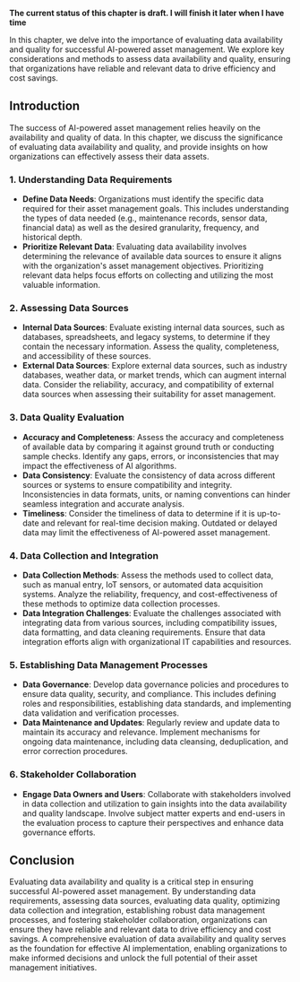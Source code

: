 **The current status of this chapter is draft. I will finish it later when I have time**

In this chapter, we delve into the importance of evaluating data availability and quality for successful AI-powered asset management. We explore key considerations and methods to assess data availability and quality, ensuring that organizations have reliable and relevant data to drive efficiency and cost savings.

Introduction
------------

The success of AI-powered asset management relies heavily on the availability and quality of data. In this chapter, we discuss the significance of evaluating data availability and quality, and provide insights on how organizations can effectively assess their data assets.

### 1. Understanding Data Requirements

* **Define Data Needs**: Organizations must identify the specific data required for their asset management goals. This includes understanding the types of data needed (e.g., maintenance records, sensor data, financial data) as well as the desired granularity, frequency, and historical depth.
* **Prioritize Relevant Data**: Evaluating data availability involves determining the relevance of available data sources to ensure it aligns with the organization's asset management objectives. Prioritizing relevant data helps focus efforts on collecting and utilizing the most valuable information.

### 2. Assessing Data Sources

* **Internal Data Sources**: Evaluate existing internal data sources, such as databases, spreadsheets, and legacy systems, to determine if they contain the necessary information. Assess the quality, completeness, and accessibility of these sources.
* **External Data Sources**: Explore external data sources, such as industry databases, weather data, or market trends, which can augment internal data. Consider the reliability, accuracy, and compatibility of external data sources when assessing their suitability for asset management.

### 3. Data Quality Evaluation

* **Accuracy and Completeness**: Assess the accuracy and completeness of available data by comparing it against ground truth or conducting sample checks. Identify any gaps, errors, or inconsistencies that may impact the effectiveness of AI algorithms.
* **Data Consistency**: Evaluate the consistency of data across different sources or systems to ensure compatibility and integrity. Inconsistencies in data formats, units, or naming conventions can hinder seamless integration and accurate analysis.
* **Timeliness**: Consider the timeliness of data to determine if it is up-to-date and relevant for real-time decision making. Outdated or delayed data may limit the effectiveness of AI-powered asset management.

### 4. Data Collection and Integration

* **Data Collection Methods**: Assess the methods used to collect data, such as manual entry, IoT sensors, or automated data acquisition systems. Analyze the reliability, frequency, and cost-effectiveness of these methods to optimize data collection processes.
* **Data Integration Challenges**: Evaluate the challenges associated with integrating data from various sources, including compatibility issues, data formatting, and data cleaning requirements. Ensure that data integration efforts align with organizational IT capabilities and resources.

### 5. Establishing Data Management Processes

* **Data Governance**: Develop data governance policies and procedures to ensure data quality, security, and compliance. This includes defining roles and responsibilities, establishing data standards, and implementing data validation and verification processes.
* **Data Maintenance and Updates**: Regularly review and update data to maintain its accuracy and relevance. Implement mechanisms for ongoing data maintenance, including data cleansing, deduplication, and error correction procedures.

### 6. Stakeholder Collaboration

* **Engage Data Owners and Users**: Collaborate with stakeholders involved in data collection and utilization to gain insights into the data availability and quality landscape. Involve subject matter experts and end-users in the evaluation process to capture their perspectives and enhance data governance efforts.

Conclusion
----------

Evaluating data availability and quality is a critical step in ensuring successful AI-powered asset management. By understanding data requirements, assessing data sources, evaluating data quality, optimizing data collection and integration, establishing robust data management processes, and fostering stakeholder collaboration, organizations can ensure they have reliable and relevant data to drive efficiency and cost savings. A comprehensive evaluation of data availability and quality serves as the foundation for effective AI implementation, enabling organizations to make informed decisions and unlock the full potential of their asset management initiatives.
